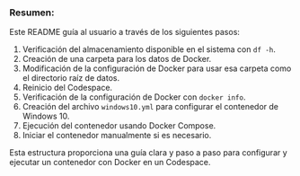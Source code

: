 
### Resumen:
Este README guía al usuario a través de los siguientes pasos:
1. Verificación del almacenamiento disponible en el sistema con `df -h`.
2. Creación de una carpeta para los datos de Docker.
3. Modificación de la configuración de Docker para usar esa carpeta como el directorio raíz de datos.
4. Reinicio del Codespace.
5. Verificación de la configuración de Docker con `docker info`.
6. Creación del archivo `windows10.yml` para configurar el contenedor de Windows 10.
7. Ejecución del contenedor usando Docker Compose.
8. Iniciar el contenedor manualmente si es necesario.

Esta estructura proporciona una guía clara y paso a paso para configurar y ejecutar un contenedor con Docker en un Codespace.
